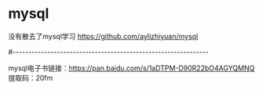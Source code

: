 # mysql
没有散去了mysql学习
https://github.com/aylizhiyuan/mysql

#--------------------------------------------------------------

mysql电子书链接：https://pan.baidu.com/s/1aDTPM-D90R22bO4AGYQMNQ 
提取码：20fm 

